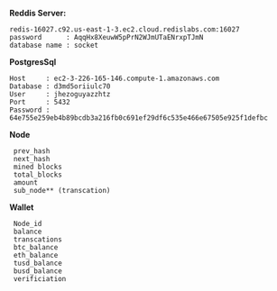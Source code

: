 **Reddis Server:**

    redis-16027.c92.us-east-1-3.ec2.cloud.redislabs.com:16027
    password      : AqqHx8XeuwW5pPrN2WJmUTaENrxpTJmN
    database name : socket  

**PostgresSql**

    Host     : ec2-3-226-165-146.compute-1.amazonaws.com
    Database : d3md5oriiulc70
    User     : jhezoguyazzhtz
    Port     : 5432
    Password : 64e755e259eb4b89bcdb3a216fb0c691ef29df6c535e466e67505e925f1defbc

    
    
**Node**

     prev_hash
     next_hash
     mined blocks
     total_blocks
     amount
     sub_node** (transcation)
    
**Wallet**

     Node_id
     balance
     transcations
     btc_balance
     eth_balance
     tusd_balance
     busd_balance
     verificiation